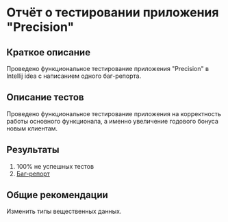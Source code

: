 # Отчёт о тестировании приложения "Precision"

## Краткое описание

Проведено функциональное тестирование приложения "Precision" в Intellij idea с написанием одного баг-репорта.

## Описание тестов

Проведено функциональное тестирование приложения на корректность работы основного функционала, а именно увеличение годового бонуса новым клиентам.

## Результаты

1. 100% не успешных тестов
2. [Баг-репорт](https://github.com/Alexlopotov/programming/issues/2)

## Общие рекомендации

Изменить типы вещественных данных.
